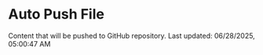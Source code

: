 # Auto Push File

Content that will be pushed to GitHub repository.
Last updated: 06/28/2025, 05:00:47 AM